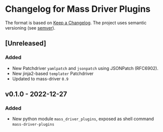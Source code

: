 # Changelog for Mass Driver Plugins


The format is based on [Keep a Changelog](https://keepachangelog.com/en/1.0.0/).
The project uses semantic versioning (see [semver](https://semver.org)).

## [Unreleased]


### Added
- New Patchdriver `yamlpatch` and `jsonpatch` using JSONPatch (RFC6902).
- New  jinja2-based `templater` Patchdriver
- Updated to mass-driver `0.9`

## v0.1.0 - 2022-12-27
### Added
- New python module `mass_driver_plugins`, exposed as shell command `mass-driver-plugins`
